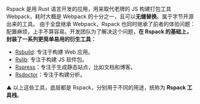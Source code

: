 
Rspack 是用 Rust 语言开发的应用，用来取代老牌的 JS 构建打包工具 Webpack，耗时大概是 Webpack 的十分之一，且可以**无缝替换**。属于字节开源出来的工具。
由于全盘继承 Webpack，Rspack 也同时继承了前者的体验问题：配置麻烦，上手不算容易。开发团队为了解决这个问题，**在 Rspack 的基础上，封装了一系列更简单易用的衍生工具：**

- [Rsbuild](https://rsbuild.dev/zh/): 专注于构建 Web 应用。
- [Rslib](https://rspress.dev/zh/): 专注于构建 JS 软件包。
- [Rspress](https://rspress.dev/zh/)：专注于生成静态站点，比如文档和博客。
- [Rsdoctor](https://rsdoctor.dev/zh/)：专注于构建分析。

▲ 以上这些工具，底层都是 Rspack，分别用于不同的用途，统称为 **Rspack 工具栈**。